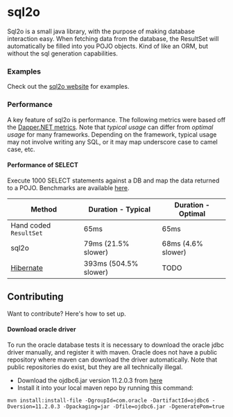 # sql2o

Sql2o is a small java library, with the purpose of making database interaction easy.
When fetching data from the database, the ResultSet will automatically be filled into you POJO objects.
Kind of like an ORM, but without the sql generation capabilities.

### Examples

Check out the [sql2o website](http://www.sql2o.org) for examples.

### Performance

A key feature of sql2o is performance. The following metrics were based off the
[Dapper.NET metrics](https://github.com/SamSaffron/dapper-dot-net#performance).
Note that *typical usage* can differ from *optimal usage* for many frameworks. Depending on the framework,
typical usage may not involve writing any SQL, or it may map underscore case to camel case, etc.

#### Performance of SELECT

Execute 1000 SELECT statements against a DB and map the data returned to a POJO.
Benchmarks are available [here](/src/test/java/org/sql2o/performance/PerformanceTests.java).

Method | Duration - Typical | Duration - Optimal
-------------  | ------------- | -------------
Hand coded <code>ResultSet</code> | 65ms | 65ms
sql2o | 79ms (21.5% slower) | 68ms (4.6% slower)
[Hibernate](http://hibernate.org/) | 393ms (504.5% slower) | TODO

## Contributing

Want to contribute? Here's how to set up.

#### Download oracle driver

To run the oracle database tests it is necessary to download the oracle jdbc driver manually, and register it with maven.
Oracle does not have a public repository where maven can download the driver automatically.
Note that public repositories do exist, but they are all technically illegal.

* Download the ojdbc6.jar version 11.2.0.3 from [here](http://www.oracle.com/technetwork/database/enterprise-edition/jdbc-112010-090769.html)
* Install it into your local maven repo by running this command:
```
mvn install:install-file -DgroupId=com.oracle -DartifactId=ojdbc6 -Dversion=11.2.0.3 -Dpackaging=jar -Dfile=ojdbc6.jar -DgeneratePom=true
```

